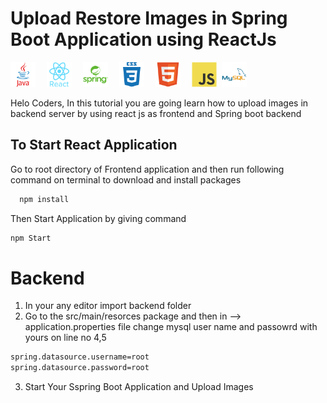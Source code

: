 
# Upload Restore Images in Spring Boot Application using ReactJs
<div>
  <img src="https://github.com/devicons/devicon/blob/master/icons/java/java-original-wordmark.svg" title="Java" alt="Java" width="40" height="40"/>&emsp;
  <img src="https://github.com/devicons/devicon/blob/master/icons/react/react-original-wordmark.svg" title="React" alt="React" width="40" height="40"/>&emsp;
  <img src="https://github.com/devicons/devicon/blob/master/icons/spring/spring-original-wordmark.svg" title="Spring" alt="Spring" width="40" height="40"/>&emsp;
  <img src="https://github.com/devicons/devicon/blob/master/icons/css3/css3-plain-wordmark.svg"  title="CSS3" alt="CSS" width="40" height="40"/>&emsp;
  <img src="https://github.com/devicons/devicon/blob/master/icons/html5/html5-original.svg" title="HTML5" alt="HTML" width="40" height="40"/>&emsp;
  <img src="https://github.com/devicons/devicon/blob/master/icons/javascript/javascript-original.svg" title="JavaScript" alt="JavaScript" width="40" height="40"/>&nbsp;
  <img src="https://github.com/devicons/devicon/blob/master/icons/mysql/mysql-original-wordmark.svg" title="MySQL"  alt="MySQL" width="40" height="40"/>&emsp;
</div>


Helo Coders, In this tutorial you are going learn how to upload images in backend server by using react js as frontend and Spring boot backend


## To Start React Application

Go to root directory of Frontend application and then run following command on terminal to download and install packages

```bash
  npm install
```
Then Start Application by giving command

```bash
npm Start
```



# Backend
1. In your any editor import backend folder
2. Go to the src/main/resorces package and then in -->
   application.properties file change mysql user name and passowrd with yours on line no 4,5
```bash
spring.datasource.username=root
spring.datasource.password=root
```
3. Start Your Sspring Boot Application and Upload  Images
